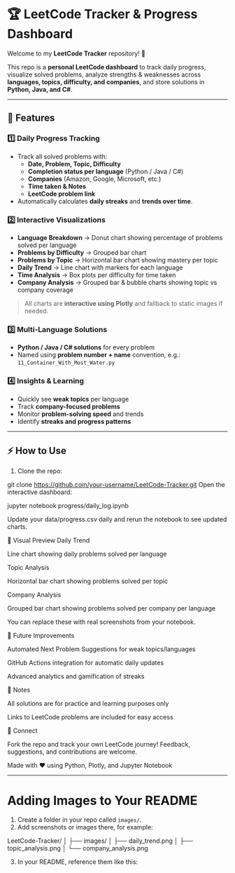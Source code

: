 # 🏆 LeetCode Tracker & Progress Dashboard

Welcome to my **LeetCode Tracker** repository! 🚀  

This repo is a **personal LeetCode dashboard** to track daily progress, visualize solved problems, analyze strengths & weaknesses across **languages, topics, difficulty, and companies**, and store solutions in **Python, Java, and C#**.

---

## 🎯 Features

### **1️⃣ Daily Progress Tracking**
- Track all solved problems with:
  - **Date, Problem, Topic, Difficulty**
  - **Completion status per language** (Python / Java / C#)
  - **Companies** (Amazon, Google, Microsoft, etc.)
  - **Time taken & Notes**
  - **LeetCode problem link**  
- Automatically calculates **daily streaks** and **trends over time**.

### **2️⃣ Interactive Visualizations**
- **Language Breakdown** → Donut chart showing percentage of problems solved per language  
- **Problems by Difficulty** → Grouped bar chart  
- **Problems by Topic** → Horizontal bar chart showing mastery per topic  
- **Daily Trend** → Line chart with markers for each language  
- **Time Analysis** → Box plots per difficulty for time taken  
- **Company Analysis** → Grouped bar & bubble charts showing topic vs company coverage  

> All charts are **interactive using Plotly** and fallback to static images if needed.

### **3️⃣ Multi-Language Solutions**
- **Python / Java / C# solutions** for every problem
- Named using **problem number + name** convention, e.g.:  
  `11_Container_With_Most_Water.py`  

### **4️⃣ Insights & Learning**
- Quickly see **weak topics** per language  
- Track **company-focused problems**  
- Monitor **problem-solving speed** and trends  
- Identify **streaks and progress patterns**

---

## ⚡ How to Use

1. Clone the repo:

git clone https://github.com/your-username/LeetCode-Tracker.git
Open the interactive dashboard:

jupyter notebook progress/daily_log.ipynb


Update your data/progress.csv daily and rerun the notebook to see updated charts.

🌟 Visual Preview
Daily Trend


Line chart showing daily problems solved per language

Topic Analysis


Horizontal bar chart showing problems solved per topic

Company Analysis


Grouped bar chart showing problems solved per company per language

You can replace these with real screenshots from your notebook.

🔮 Future Improvements

Automated Next Problem Suggestions for weak topics/languages

GitHub Actions integration for automatic daily updates

Advanced analytics and gamification of streaks

📌 Notes

All solutions are for practice and learning purposes only

Links to LeetCode problems are included for easy access

👋 Connect

Fork the repo and track your own LeetCode journey!
Feedback, suggestions, and contributions are welcome.

Made with ❤️ using Python, Plotly, and Jupyter Notebook


---

# **Adding Images to Your README**

1. Create a folder in your repo called `images/`.  
2. Add screenshots or images there, for example:  



LeetCode-Tracker/
│
├── images/
│ ├── daily_trend.png
│ ├── topic_analysis.png
│ └── company_analysis.png


3. In your README, reference them like this:


